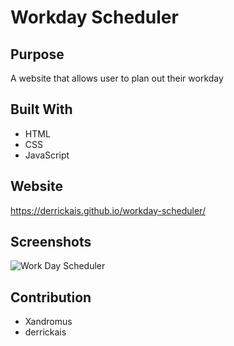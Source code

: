 # Workday Scheduler

## Purpose
A website that allows user to plan out their workday

## Built With
* HTML
* CSS
* JavaScript

## Website
https://derrickais.github.io/workday-scheduler/

## Screenshots
![Work Day Scheduler](https://user-images.githubusercontent.com/100174003/172028057-6de85a50-4445-4982-801e-6f9e303ff681.jpg)

## Contribution
* Xandromus
* derrickais
